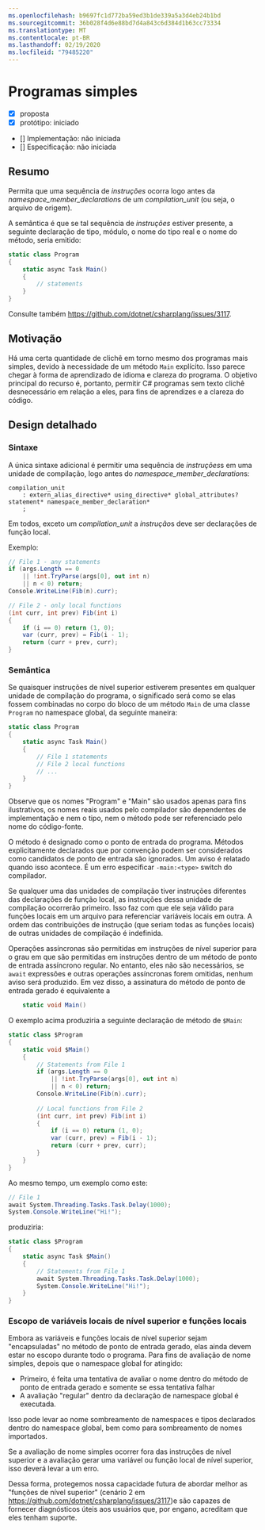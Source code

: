 ```yaml
---
ms.openlocfilehash: b9697fc1d772ba59ed3b1de339a5a3d4eb24b1bd
ms.sourcegitcommit: 36b028f4d6e88bd7d4a843c6d384d1b63cc73334
ms.translationtype: MT
ms.contentlocale: pt-BR
ms.lasthandoff: 02/19/2020
ms.locfileid: "79485220"
---
```

# <a name="simple-programs"></a>Programas simples

* [x] proposta
* [x] protótipo: iniciado
* [] Implementação: não iniciada
* [] Especificação: não iniciada

## <a name="summary"></a>Resumo
[summary]: #summary

Permita que uma sequência de *instruções* ocorra logo antes da *namespace_member_declaration*s de um *compilation_unit* (ou seja, o arquivo de origem).

A semântica é que se tal sequência de *instruções* estiver presente, a seguinte declaração de tipo, módulo, o nome do tipo real e o nome do método, seria emitido:

``` c#
static class Program
{
    static async Task Main()
    {
        // statements
    }
}
```

Consulte também https://github.com/dotnet/csharplang/issues/3117.

## <a name="motivation"></a>Motivação
[motivation]: #motivation

Há uma certa quantidade de clichê em torno mesmo dos programas mais simples, devido à necessidade de um método `Main` explícito. Isso parece chegar à forma de aprendizado de idioma e clareza do programa. O objetivo principal do recurso é, portanto, permitir C# programas sem texto clichê desnecessário em relação a eles, para fins de aprendizes e a clareza do código.

## <a name="detailed-design"></a>Design detalhado
[design]: #detailed-design

### <a name="syntax"></a>Sintaxe

A única sintaxe adicional é permitir uma sequência de *instruções*s em uma unidade de compilação, logo antes do *namespace_member_declaration*s:

``` antlr
compilation_unit
    : extern_alias_directive* using_directive* global_attributes? statement* namespace_member_declaration*
    ;
```

Em todos, exceto um *compilation_unit* a *instrução*s deve ser declarações de função local. 

Exemplo:

``` c#
// File 1 - any statements
if (args.Length == 0
    || !int.TryParse(args[0], out int n)
    || n < 0) return;
Console.WriteLine(Fib(n).curr);

// File 2 - only local functions
(int curr, int prev) Fib(int i)
{
    if (i == 0) return (1, 0);
    var (curr, prev) = Fib(i - 1);
    return (curr + prev, curr);
}
```

### <a name="semantics"></a>Semântica

Se quaisquer instruções de nível superior estiverem presentes em qualquer unidade de compilação do programa, o significado será como se elas fossem combinadas no corpo do bloco de um método `Main` de uma classe `Program` no namespace global, da seguinte maneira:

``` c#
static class Program
{
    static async Task Main()
    {
        // File 1 statements
        // File 2 local functions
        // ...
    }
}
```

Observe que os nomes "Program" e "Main" são usados apenas para fins ilustrativos, os nomes reais usados pelo compilador são dependentes de implementação e nem o tipo, nem o método pode ser referenciado pelo nome do código-fonte.

O método é designado como o ponto de entrada do programa. Métodos explicitamente declarados que por convenção podem ser considerados como candidatos de ponto de entrada são ignorados. Um aviso é relatado quando isso acontece. É um erro especificar `-main:<type>` switch do compilador.

Se qualquer uma das unidades de compilação tiver instruções diferentes das declarações de função local, as instruções dessa unidade de compilação ocorrerão primeiro. Isso faz com que ele seja válido para funções locais em um arquivo para referenciar variáveis locais em outra. A ordem das contribuições de instrução (que seriam todas as funções locais) de outras unidades de compilação é indefinida.

Operações assíncronas são permitidas em instruções de nível superior para o grau em que são permitidas em instruções dentro de um método de ponto de entrada assíncrono regular. No entanto, eles não são necessários, se `await` expressões e outras operações assíncronas forem omitidas, nenhum aviso será produzido. Em vez disso, a assinatura do método de ponto de entrada gerado é equivalente a 
``` c#
    static void Main()
```

O exemplo acima produziria a seguinte declaração de método de `$Main`:

``` c#
static class $Program
{
    static void $Main()
    {
        // Statements from File 1
        if (args.Length == 0
            || !int.TryParse(args[0], out int n)
            || n < 0) return;
        Console.WriteLine(Fib(n).curr);
        
        // Local functions from File 2
        (int curr, int prev) Fib(int i)
        {
            if (i == 0) return (1, 0);
            var (curr, prev) = Fib(i - 1);
            return (curr + prev, curr);
        }
    }
}
```

Ao mesmo tempo, um exemplo como este:
``` c#
// File 1
await System.Threading.Tasks.Task.Delay(1000);
System.Console.WriteLine("Hi!");
```

produziria:
``` c#
static class $Program
{
    static async Task $Main()
    {
        // Statements from File 1
        await System.Threading.Tasks.Task.Delay(1000);
        System.Console.WriteLine("Hi!");
    }
}
```

### <a name="scope-of-top-level-local-variables-and-local-functions"></a>Escopo de variáveis locais de nível superior e funções locais

Embora as variáveis e funções locais de nível superior sejam "encapsuladas" no método de ponto de entrada gerado, elas ainda devem estar no escopo durante todo o programa.
Para fins de avaliação de nome simples, depois que o namespace global for atingido:
- Primeiro, é feita uma tentativa de avaliar o nome dentro do método de ponto de entrada gerado e somente se essa tentativa falhar 
- A avaliação "regular" dentro da declaração de namespace global é executada. 

Isso pode levar ao nome sombreamento de namespaces e tipos declarados dentro do namespace global, bem como para sombreamento de nomes importados.

Se a avaliação de nome simples ocorrer fora das instruções de nível superior e a avaliação gerar uma variável ou função local de nível superior, isso deverá levar a um erro.

Dessa forma, protegemos nossa capacidade futura de abordar melhor as "funções de nível superior" (cenário 2 em https://github.com/dotnet/csharplang/issues/3117)e são capazes de fornecer diagnósticos úteis aos usuários que, por engano, acreditam que eles tenham suporte.


